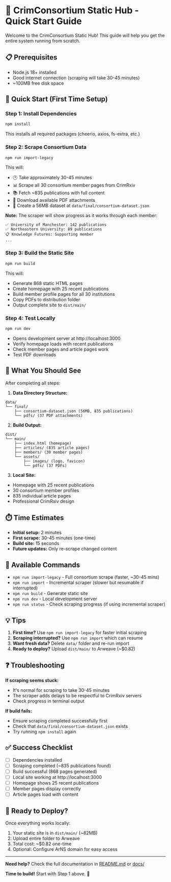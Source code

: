# 🚀 CrimConsortium Static Hub - Quick Start Guide

Welcome to the CrimConsortium Static Hub! This guide will help you get the entire system running from scratch.

## 📋 Prerequisites

- Node.js 18+ installed
- Good internet connection (scraping will take 30-45 minutes)
- ~100MB free disk space

## 🏃 Quick Start (First Time Setup)

### Step 1: Install Dependencies
```bash
npm install
```
This installs all required packages (cheerio, axios, fs-extra, etc.)

### Step 2: Scrape Consortium Data
```bash
npm run import-legacy
```
This will:
- 🕐 Take approximately 30-45 minutes
- 📊 Scrape all 30 consortium member pages from CrimRxiv
- 📚 Fetch ~835 publications with full content
- 📎 Download available PDF attachments
- 💾 Create a 56MB dataset at `data/final/consortium-dataset.json`

**Note:** The scraper will show progress as it works through each member:
```
✅ University of Manchester: 142 publications
✅ Northeastern University: 89 publications
📋 Knowledge Futures: Supporting member
...
```

### Step 3: Build the Static Site
```bash
npm run build
```
This will:
- Generate 868 static HTML pages
- Create homepage with 25 recent publications
- Build member profile pages for all 30 institutions
- Copy PDFs to distribution folder
- Output complete site to `dist/main/`

### Step 4: Test Locally
```bash
npm run dev
```
- Opens development server at http://localhost:3000
- Verify homepage loads with recent publications
- Check member pages and article pages work
- Test PDF downloads

## 🎯 What You Should See

After completing all steps:

1. **Data Directory Structure:**
```
data/
└── final/
    ├── consortium-dataset.json (56MB, 835 publications)
    └── pdfs/ (37 PDF attachments)
```

2. **Build Output:**
```
dist/
└── main/
    ├── index.html (homepage)
    ├── articles/ (835 article pages)
    ├── members/ (30 member pages)
    └── assets/
        ├── images/ (logo, favicon)
        └── pdfs/ (37 PDFs)
```

3. **Local Site:**
- Homepage with 25 recent publications
- 30 consortium member profiles
- 835 individual article pages
- Professional CrimRxiv design

## ⏱️ Time Estimates

- **Initial setup:** 2 minutes
- **First scrape:** 30-45 minutes (one-time)
- **Build site:** 15 seconds
- **Future updates:** Only re-scrape changed content

## 🔧 Available Commands

- `npm run import-legacy` - Full consortium scrape (faster, ~30-45 mins)
- `npm run import` - Incremental scraper (slower but resumable if interrupted)
- `npm run build` - Generate static site
- `npm run dev` - Local development server
- `npm run status` - Check scraping progress (if using incremental scraper)

## 💡 Tips

1. **First time?** Use `npm run import-legacy` for faster initial scraping
2. **Scraping interrupted?** Use `npm run import` which can resume
3. **Want fresh data?** Delete `data/` folder and re-run import
4. **Ready to deploy?** Upload `dist/main/` to Arweave (~$0.82)

## ❓ Troubleshooting

**If scraping seems stuck:**
- It's normal for scraping to take 30-45 minutes
- The scraper adds delays to be respectful to CrimRxiv servers
- Check progress in terminal output

**If build fails:**
- Ensure scraping completed successfully first
- Check that `data/final/consortium-dataset.json` exists
- Try running `npm install` again

## ✅ Success Checklist

- [ ] Dependencies installed
- [ ] Scraping completed (~835 publications found)
- [ ] Build successful (868 pages generated)
- [ ] Local site working at http://localhost:3000
- [ ] Homepage shows 25 recent publications
- [ ] Member pages display correctly
- [ ] Article pages load with content

## 🚢 Ready to Deploy?

Once everything works locally:
1. Your static site is in `dist/main/` (~82MB)
2. Upload entire folder to Arweave
3. Total cost: ~$0.82 one-time
4. Optional: Configure ArNS domain for easy access

---

**Need help?** Check the full documentation in [README.md](README.md) or [docs/](docs/)

**Time to build!** Start with Step 1 above. 🎉